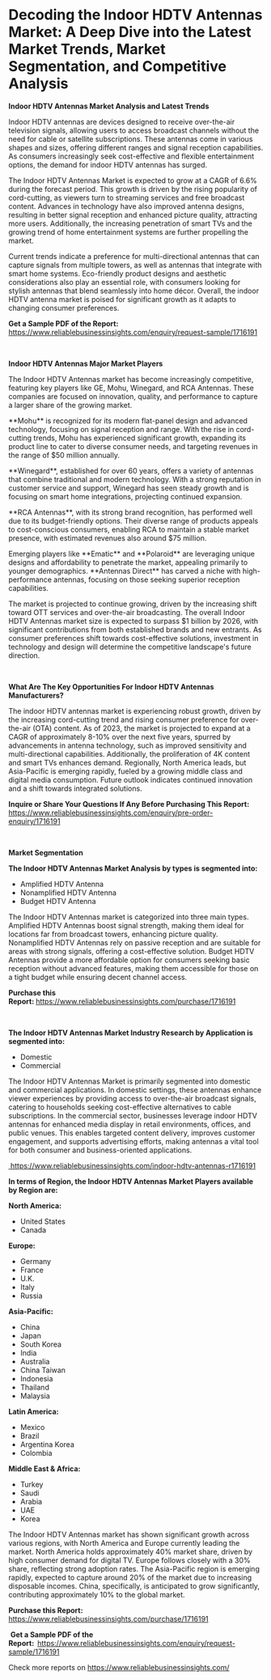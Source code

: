 <p><h1>Decoding the Indoor HDTV Antennas Market: A Deep Dive into the Latest Market Trends, Market Segmentation, and Competitive Analysis</h1></p><p><strong>Indoor HDTV Antennas Market Analysis and Latest Trends</strong></p>
<p><p>Indoor HDTV antennas are devices designed to receive over-the-air television signals, allowing users to access broadcast channels without the need for cable or satellite subscriptions. These antennas come in various shapes and sizes, offering different ranges and signal reception capabilities. As consumers increasingly seek cost-effective and flexible entertainment options, the demand for indoor HDTV antennas has surged.</p><p>The Indoor HDTV Antennas Market is expected to grow at a CAGR of 6.6% during the forecast period. This growth is driven by the rising popularity of cord-cutting, as viewers turn to streaming services and free broadcast content. Advances in technology have also improved antenna designs, resulting in better signal reception and enhanced picture quality, attracting more users. Additionally, the increasing penetration of smart TVs and the growing trend of home entertainment systems are further propelling the market. </p><p>Current trends indicate a preference for multi-directional antennas that can capture signals from multiple towers, as well as antennas that integrate with smart home systems. Eco-friendly product designs and aesthetic considerations also play an essential role, with consumers looking for stylish antennas that blend seamlessly into home décor. Overall, the indoor HDTV antenna market is poised for significant growth as it adapts to changing consumer preferences.</p></p>
<p><strong>Get a Sample PDF of the Report:&nbsp;</strong> <a href="https://www.reliablebusinessinsights.com/enquiry/request-sample/1716191?utm_campaign=2456&utm_medium=2&utm_source=Github&utm_content=ia&utm_term=11022025&utm_id=indoor-hdtv-antennas">https://www.reliablebusinessinsights.com/enquiry/request-sample/1716191</a></p>
<p>&nbsp;</p>
<p><strong>Indoor HDTV Antennas Major Market Players</strong></p>
<p><p>The Indoor HDTV Antennas market has become increasingly competitive, featuring key players like GE, Mohu, Winegard, and RCA Antennas. These companies are focused on innovation, quality, and performance to capture a larger share of the growing market.</p><p>**Mohu** is recognized for its modern flat-panel design and advanced technology, focusing on signal reception and range. With the rise in cord-cutting trends, Mohu has experienced significant growth, expanding its product line to cater to diverse consumer needs, and targeting revenues in the range of $50 million annually.</p><p>**Winegard**, established for over 60 years, offers a variety of antennas that combine traditional and modern technology. With a strong reputation in customer service and support, Winegard has seen steady growth and is focusing on smart home integrations, projecting continued expansion.</p><p>**RCA Antennas**, with its strong brand recognition, has performed well due to its budget-friendly options. Their diverse range of products appeals to cost-conscious consumers, enabling RCA to maintain a stable market presence, with estimated revenues also around $75 million. </p><p>Emerging players like **Ematic** and **Polaroid** are leveraging unique designs and affordability to penetrate the market, appealing primarily to younger demographics. **Antennas Direct** has carved a niche with high-performance antennas, focusing on those seeking superior reception capabilities.</p><p>The market is projected to continue growing, driven by the increasing shift toward OTT services and over-the-air broadcasting. The overall Indoor HDTV Antennas market size is expected to surpass $1 billion by 2026, with significant contributions from both established brands and new entrants. As consumer preferences shift towards cost-effective solutions, investment in technology and design will determine the competitive landscape's future direction.</p></p>
<p>&nbsp;</p>
<p><strong>What Are The Key Opportunities For Indoor HDTV Antennas Manufacturers?</strong></p>
<p><p>The indoor HDTV antennas market is experiencing robust growth, driven by the increasing cord-cutting trend and rising consumer preference for over-the-air (OTA) content. As of 2023, the market is projected to expand at a CAGR of approximately 8-10% over the next five years, spurred by advancements in antenna technology, such as improved sensitivity and multi-directional capabilities. Additionally, the proliferation of 4K content and smart TVs enhances demand. Regionally, North America leads, but Asia-Pacific is emerging rapidly, fueled by a growing middle class and digital media consumption. Future outlook indicates continued innovation and a shift towards integrated solutions.</p></p>
<p><strong>Inquire or Share Your Questions If Any Before Purchasing This Report:</strong> <a href="https://www.reliablebusinessinsights.com/enquiry/pre-order-enquiry/1716191?utm_campaign=2456&utm_medium=2&utm_source=Github&utm_content=ia&utm_term=11022025&utm_id=indoor-hdtv-antennas">https://www.reliablebusinessinsights.com/enquiry/pre-order-enquiry/1716191</a></p>
<p>&nbsp;</p>
<p><strong>Market Segmentation</strong></p>
<p><strong>The Indoor HDTV Antennas Market Analysis by types is segmented into:</strong></p>
<p><ul><li>Amplified HDTV Antenna</li><li>Nonamplified HDTV Antenna</li><li>Budget HDTV Antenna</li></ul></p>
<p><p>The Indoor HDTV Antennas market is categorized into three main types. Amplified HDTV Antennas boost signal strength, making them ideal for locations far from broadcast towers, enhancing picture quality. Nonamplified HDTV Antennas rely on passive reception and are suitable for areas with strong signals, offering a cost-effective solution. Budget HDTV Antennas provide a more affordable option for consumers seeking basic reception without advanced features, making them accessible for those on a tight budget while ensuring decent channel access.</p></p>
<p><strong>Purchase this Report:&nbsp;</strong><a href="https://www.reliablebusinessinsights.com/purchase/1716191?utm_campaign=2456&utm_medium=2&utm_source=Github&utm_content=ia&utm_term=11022025&utm_id=indoor-hdtv-antennas">https://www.reliablebusinessinsights.com/purchase/1716191</a></p>
<p>&nbsp;</p>
<p><strong>The Indoor HDTV Antennas Market Industry Research by Application is segmented into:</strong></p>
<p><ul><li>Domestic</li><li>Commercial</li></ul></p>
<p><p>The Indoor HDTV Antennas Market is primarily segmented into domestic and commercial applications. In domestic settings, these antennas enhance viewer experiences by providing access to over-the-air broadcast signals, catering to households seeking cost-effective alternatives to cable subscriptions. In the commercial sector, businesses leverage indoor HDTV antennas for enhanced media display in retail environments, offices, and public venues. This enables targeted content delivery, improves customer engagement, and supports advertising efforts, making antennas a vital tool for both consumer and business-oriented applications.</p></p>
<p><a href="https://www.reliablebusinessinsights.com/indoor-hdtv-antennas-r1716191?utm_campaign=2456&utm_medium=2&utm_source=Github&utm_content=ia&utm_term=11022025&utm_id=indoor-hdtv-antennas">&nbsp;https://www.reliablebusinessinsights.com/indoor-hdtv-antennas-r1716191</a></p>
<p><strong>In terms of Region, the Indoor HDTV Antennas Market Players available by Region are:</strong></p>
<p>
    <p> <strong> North America: </strong>
        <ul>
            <li>United States</li>
            <li>Canada</li>
        </ul>
        </p> 
    <p> <strong> Europe: </strong>
        <ul>
            <li>Germany</li>
            <li>France</li>
            <li>U.K.</li>
            <li>Italy</li>
            <li>Russia</li>
        </ul>
        </p> 
    <p> <strong> Asia-Pacific: </strong>
        <ul>
            <li>China</li>
            <li>Japan</li>
            <li>South Korea</li>
            <li>India</li>
            <li>Australia</li>
            <li>China Taiwan</li>
            <li>Indonesia</li>
            <li>Thailand</li>
            <li>Malaysia</li>
        </ul>
        </p> 
    <p> <strong> Latin America: </strong>
        <ul>
            <li>Mexico</li>
            <li>Brazil</li>
            <li>Argentina Korea</li>
            <li>Colombia</li>
        </ul>
        </p> 
    <p> <strong> Middle East & Africa: </strong>
        <ul>
            <li>Turkey</li>
            <li>Saudi</li>
            <li>Arabia</li>
            <li>UAE</li>
            <li>Korea</li>
        </ul>
    </p>
    </p>
<p><p>The Indoor HDTV Antennas market has shown significant growth across various regions, with North America and Europe currently leading the market. North America holds approximately 40% market share, driven by high consumer demand for digital TV. Europe follows closely with a 30% share, reflecting strong adoption rates. The Asia-Pacific region is emerging rapidly, expected to capture around 20% of the market due to increasing disposable incomes. China, specifically, is anticipated to grow significantly, contributing approximately 10% to the global market.</p></p>
<p><strong>Purchase this Report: </strong><a href="https://www.reliablebusinessinsights.com/purchase/1716191?utm_campaign=2456&utm_medium=2&utm_source=Github&utm_content=ia&utm_term=11022025&utm_id=indoor-hdtv-antennas">https://www.reliablebusinessinsights.com/purchase/1716191</a></p>
<p>&nbsp;<strong>Get a Sample PDF of the Report:&nbsp;&nbsp;</strong><a href="https://www.reliablebusinessinsights.com/enquiry/request-sample/1716191?utm_campaign=2456&utm_medium=2&utm_source=Github&utm_content=ia&utm_term=11022025&utm_id=indoor-hdtv-antennas">https://www.reliablebusinessinsights.com/enquiry/request-sample/1716191</a></p>
<p><strong></strong></p>
<p>Check more reports on <a href="https://www.reliablebusinessinsights.com/?utm_campaign=2456&utm_medium=2&utm_source=Github&utm_content=ia&utm_term=11022025&utm_id=indoor-hdtv-antennas">https://www.reliablebusinessinsights.com/</a></p>